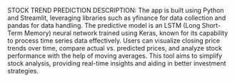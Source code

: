 STOCK TREND PREDICTION 
DESCRIPTION:
The app is built using Python and Streamlit, leveraging libraries such as yfinance for data collection and pandas for data handling. The predictive model is an LSTM (Long Short-Term Memory) neural network trained using Keras, known for its capability to process time series data effectively. Users can visualize closing price trends over time, compare actual vs. predicted prices, and analyze stock performance with the help of moving averages. This tool aims to simplify stock analysis, providing real-time insights and aiding in better investment strategies.
